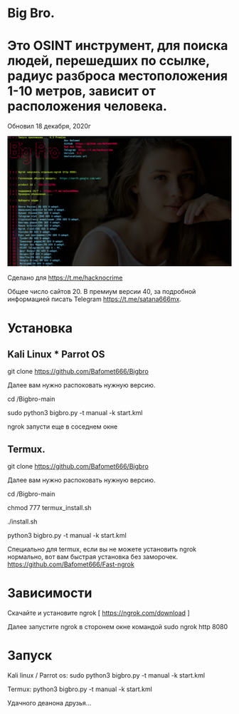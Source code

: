 # Big Bro.
# Это OSINT инструмент, для поиска людей, перешедших по ссылке, радиус разброса местоположения 1-10 метров, зависит от расположения человека.

 Обновил 18 декабря, 2020г
 
![alt tag](https://github.com/Bafomet666/screen/blob/main/6.5.png)​

Сделано для https://t.me/hacknocrime

Общее число сайтов 20. В премиум версии 40, за подробной информацией писать Telegram https://t.me/satana666mx.

# Установка

## Kali Linux * Parrot OS

git clone https://github.com/Bafomet666/Bigbro

  Далее вам нужно распоковать нужную версию.

  cd /Bigbro-main

  sudo python3 bigbro.py -t manual -k start.kml
  
  ngrok запусти еще в соседнем окне

## Termux.

git clone https://github.com/Bafomet666/Bigbro

  Далее вам нужно распоковать нужную версию.

  cd /Bigbro-main

  chmod 777 termux_install.sh

 ./install.sh

python3 bigbro.py -t manual -k start.kml

Специально для termux, если вы не можете установить ngrok нормально, вот вам быстрая установка без заморочек. https://github.com/Bafomet666/Fast-ngrok

# Зависимости

Скачайте и установите ngrok [ https://ngrok.com/download ]

  Далее запустите ngrok в сторонем окне командой sudo ngrok http 8080


# Запуск

  Kali linux / Parrot os:   sudo python3 bigbro.py -t manual -k start.kml

  Termux:                   python3 bigbro.py -t manual -k start.kml

Удачного деанона друзья...
